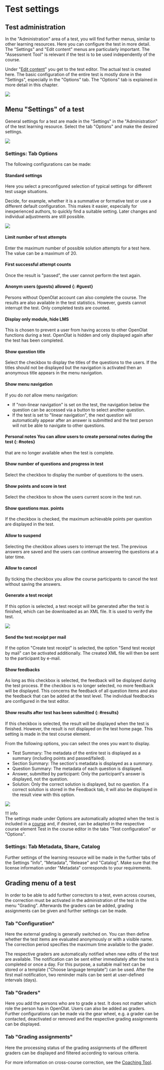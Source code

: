 # Test settings

## Test administration

In the "Administration" area of a test, you will find further menus, similar
to other learning resources. Here you can configure the test in more detail.
The "Settings" and "Edit content" menus are particularly important. The
"Assessment Tool" is relevant if the test is to be used independently of the
course.  

Under "[Edit content](Test_editor_QTI_2.1.md)" you get to the test editor.
The actual test is created here. The basic configuration of the entire test is
mostly done in the "Settings", especially in the "Options" tab. The "Options"
tab is explained in more detail in this chapter.

![](assets/Test_Administration.png)

## Menu "Settings" of a test

General settings for a test are made in the "Settings" in the "Administration"
of the test learning resource. Select the tab "Options" and make the desired
settings.

![](assets/Test_options_EN.png)

### Settings: Tab Options

The following configurations can be made:

#### Standard settings

Here you select a preconfigured selection of typical settings for different
test usage situations.

Decide, for example, whether it is a summative or formative test or use a
different default configuration. This makes it easier, especially for
inexperienced authors, to quickly find a suitable setting. Later changes and
individual adjustments are still possible.

![](assets/Test_profile_EN.png)  
  
#### Limit number of test attempts

Enter the maximum number of possible solution attempts for a test here. The
value can be a maximum of 20.  
  
#### First successful attempt counts

Once the result is "passed", the user cannot
perform the test again.  

#### Anonym users (guests) allowed {: #guest}

Persons without OpenOlat account can also
complete the course. The results are also available in the test statistics.
However, guests cannot interrupt the test. Only completed tests are counted.  

#### Display only module, hide LMS

This is chosen to prevent a user from having
access to other OpenOlat functions during a test. OpenOlat is hidden and only
displayed again after the test has been completed.  

#### Show question title
	
Select the checkbox to display the titles of the questions to the users. If
the titles should not be displayed but the navigation is activated then an
anonymous title appears in the menu navigation.  
  
#### Show menu navigation

If you do _not_ allow menu navigation:

  * If "non-linear navigation" is set on the test, the navigation below the question can be accessed via a button to select another question.
  * If the test is set to "linear navigation", the next question will automatically appear after an answer is submitted and the test person will not be able to navigate to other questions.

  
#### Personal notes You can allow users to create personal notes during the test {: #notes}
that are no longer available when the test is complete.  

#### Show number of questions and progress in test

Select the checkbox to display
the number of questions to the users.  

#### Show points and score in test

Select the checkbox to show the users current
score in the test run.  

#### Show questions max. points

If the checkbox is checked, the maximum achievable
points per question are displayed in the test.  

#### Allow to suspend

Selecting the checkbox allows users to interrupt the test.
The previous answers are saved and the users can continue answering the
questions at a later time.  

#### Allow to cancel

By ticking the checkbox you allow the course participants to
cancel the test without saving the answers.  

#### Generate a test receipt

If this option is selected, a test receipt will be generated after the test is
finished, which can be downloaded as an XML file. It is used to verify the
test.

![](assets/test_receipt_EN.png)  
  
#### Send the test receipt per mail

If the option "Create test receipt" is
selected, the option "Send test receipt by mail" can be activated
additionally. The created XML file will then be sent to the participant by
e-mail.  

#### Show feedbacks

As long as this checkbox is selected, the feedback will be
displayed during the test process. If the checkbox is no longer selected, no
more feedback will be displayed. This concerns the feedback of all question
items and also the feedback that can be added at the test level. The
individual feedbacks are configured in the test editor.  
  
#### Show results after test has been submitted {: #results}

If this checkbox is selected, the result will be displayed when the test is
finished. However, the result is not displayed on the test home page. This
setting is made in the test course element.

From the following options, you can select the ones you want to display.

  * Test Summary: The metadata of the entire test is displayed as a summary (including points and passed/failed).
  * Section Summary: The section's metadata is displayed as a summary.
  * Question Summary: The metadata of each question is displayed.
  * Answer, submitted by participant: Only the participant's answer is displayed, not the question.
  * Solution: Only the correct solution is displayed, but no question. If a correct solution is stored in the Feedback tab, it will also be displayed in the result view with this option.

  

![](assets/Test_results_EN.png)  
  
!!! info  
	The settings made under Options are automatically adopted when the test is
	included in a [course](Tests_at_course_level.md) and, if desired, can be
	adapted in the respective course element Test in the course editor in the tabs
	"Test configuration" or "Options".

### Settings: Tab Metadata, Share, Catalog

Further settings of the learning resource will be made in the further tabs of
the Settings "Info", "Metadata", "Release" and "Catalog". Make sure that the
license information under "Metadata" corresponds to your requirements.

## Grading menu of a test

In order to be able to add further correctors to a test, even across courses,
the correction must be activated in the administration of the test in the menu
"Grading". Afterwards the graders can be added, grading assignments can be
given and further settings can be made.

### Tab "Configuration"

Here the external grading is generally switched on. You can then define
whether the test items are evaluated anonymously or with a visible name. The
correction period specifies the maximum time available to the grader.

The respective graders are automatically notified when new edits of the test
are available. The notification can be sent either immediately after the test
is completed or once a day. For this purpose, a suitable mail text can be
stored or a template ("Choose language template") can be used. After the first
mail notification, two reminder mails can be sent at user-defined intervals
(days).

### Tab "Graders"

Here you add the persons who are to grade a test. It does not matter which
role the person has in OpenOlat. Users can also be added as graders. Further
configurations can be made via the gear wheel, e.g. a grader can be contacted,
deactivated or removed and the respective grading assignments can be
displayed.

### Tab "Grading assignments"

Here the processing status of the grading assignments of the different graders
can be displayed and filtered according to various criteria.

For more information on cross-course correction, see the [Coaching
Tool](../e-assessment/Coaching.de.md).

  

